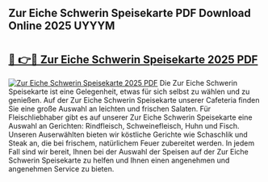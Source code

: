 ## Zur Eiche Schwerin Speisekarte PDF Download Online 2025 UYYYM

# <h2><a href="http://gcbdhy.nevu.top/?p=Zur+Eiche+Schwerin+Speisekarte">🔗 👉🔴 Zur Eiche Schwerin Speisekarte 2025 PDF</a></h2>

[![Zur Eiche Schwerin Speisekarte 2025 PDF](https://i.imgur.com/dBaPXMq.png)](http://gcbdhy.nevu.top/?p=Zur+Eiche+Schwerin+Speisekarte)
Die Zur Eiche Schwerin Speisekarte ist eine Gelegenheit, etwas für sich selbst zu wählen und zu genießen. Auf der Zur Eiche Schwerin Speisekarte unserer Cafeteria finden Sie eine große Auswahl an leichten und frischen Salaten. Für Fleischliebhaber gibt es auf unserer Zur Eiche Schwerin Speisekarte eine Auswahl an Gerichten: Rindfleisch, Schweinefleisch, Huhn und Fisch. Unseren Auserwählten bieten wir köstliche Gerichte wie Schaschlik und Steak an, die bei frischem, natürlichem Feuer zubereitet werden. In jedem Fall sind wir bereit, Ihnen bei der Auswahl der Speisen auf der Zur Eiche Schwerin Speisekarte zu helfen und Ihnen einen angenehmen und angenehmen Service zu bieten.
